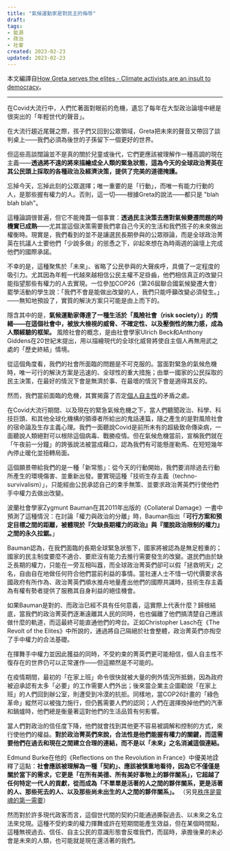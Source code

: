 ```yaml
---
title: "氣候運動家是對民主的侮辱"
draft: 
tags: 
- 能源
- 政治
- 社會
created: 2023-02-23
updated: 2023-02-23
---
```

本文編譯自[How Greta serves the elites - Climate activists are an insult to democracy](https://unherd.com/2021/11/how-greta-serves-the-elites/)。

---

在Covid大流行中，人們忙著面對眼前的危機，遺忘了每年在大型政治論壇中總是很突出的「年輕世代的聲音」。

在大流行趨近尾聲之際，孩子們又回到公眾領域，Greta把未來的聲音又帶回了談判桌上——我們必須為後世的子孫留下一個更好的世界。

但這些高談闊論並不是真的關於兒童或後代，它們更應該被理解作一種高調的現在主義——**透過將不遠的將來描繪成全人類的緊急狀態，這為今天的全球政治菁英在其公民頭上採取的各種政治及經濟決策，提供了完美的道德掩護。**

忘掉今天，忘掉此刻的公眾選擇；唯一重要的是「行動」，而唯一有能力行動的人，是那些握有權力的人。否則，這一切——根據Greta的說法——都只是 "blah blah blah"。

這種論調很普遍，但它不能掩蓋一個事實：**透過民主決策去應對氣候變遷問題的時機實已成熟**——尤其當這個決策需要我們拿自己今天的生活和我們孩子的未來做出權衡時。現實是，我們看到的並不是讓選民長期參與的公眾辯論，而是全球政治菁英在抗議人士要他們「少說多做」的慫恿之下，卯起來想在為時兩週的論壇上完成他們的國際承諾。

不幸的是，這種聚焦於「未來」、省略了公民參與的大聲疾呼，具備了一定程度的吸引力。尤其因為年輕一代越來越相信公民主權不足掛齒，他們相信真正的改變只能指望那些有權力的人去實現。一位參加COP26（第26屆聯合國氣候變遷大會）罷學活動的學生說：「我們不會是能做出改變的人，我們只能呼籲改變必須發生。」——無知地預設了，實質的解決方案只可能是由上而下的。

隱含其中的是，**氣候運動家傳達了一種生活於「風險社會（risk society）」的情緒——在這個社會中，被放大檢視的威脅、不確定性、以及壓倒性的無力感，成為人類經驗的框架。** 風險社會的概念，是由社會學家Ulrich Beck和Anthony Giddens在20世紀末提出，用以描繪現代的全球化威脅將使自主個人再無用武之處的「歷史終結」情境。

從這個角度看，我們的社會所面臨的問題是不可克服的。當面對緊急的氣候危機時，唯一可行的解決方案是迅速的、全球性的重大措施；由單一國家的公民採取的民主決策，在最好的情況下會是無濟於事、在最壞的情況下會是適得其反的。

然而，我們當前面臨的危機，其實揭露了否定[個人自主性](「神聖個人」作為人類世界的基石)的矛盾之處。

在Covid大流行期間、以及現在的緊急氣候危機之下，當人們聽聞政治、科學、科技巨頭、和其他全球化機構的領導者所給出的鬼話連篇，隨之產生的是對風險社會的宿命論及生存主義心理。我們一面聽說Covid是前所未有的超級致命傳染病，一面聽說人類絕對可以根除這個病毒、戰勝疫情。但在氣候危機當前，宣稱我們就在「午夜前一分鐘」的誇張說法被當成藉口，認為我們有可能懸崖勒馬、在短短幾年內停止暖化並扭轉局面。

這個願景帶給我們的是一種「新常態」：從今天的行動開始，我們要消除過去行動所產生的環境傷害、並重新出發。要實現這種「技術生存主義（techno-survivalism）」，只能經由公民承認自己的束手無策、並要求政治菁英們行使他們手中權力去做出改變。

波蘭社會學家Zygmunt Bauman在其2011年出版的《Collateral Damage》一書中預測了這種情況：在討論「權力與政治的分離」時，Bauman指出「**可行方案和預定目標之間的距離，被體現於『欠缺長期權力的政治』與『擺脫政治限制的權力』之間的永久拉鋸。**」

Bauman認為，在我們面臨的長期全球緊急狀態下，國家將被認為是無足輕重的；國家的民主制度要麼不適合、要麽沒有能力去推行需要發生的改變。選民們由於缺乏長期的權力，只能在一旁互相叫囂，而全球政治菁英們卻可以假「拯救明天」之名，自由自在地做任何符合他們當前利益的事情。當社運人士不惜一切代價要求各國政府有所作為、政治菁英們順水推舟地量產出他們的國際共識時，技術生存主義為有權有勢者提供了服務其自身利益的絕佳機會。

如果Bauman是對的、而政治已經不具有任何意義，這實際上代表什麼？歸根結底，當我們的政治菁英們逐漸遠離其人民的同時，也也偏離了他們搞清楚自己應該做什麼的軌道，而這最終可能直通他們的垮台。正如Christopher Lasch在《The Revolt of the Elites》中所說的，通過將自己隔絕於社會整體，政治菁英們亦掏空了手中權力的合法基礎。

在揮舞手中權力並因此獲益的同時，不受約束的菁英們更可能相信，個人自主性不復存在的世界仍可以正常運作——但這顯然是不可能的。

在疫情期間，最初的「在家上班」命令很快就被大量的例外情況所抵銷，因為政府被迫承認有太多「必要」的工作需要人們外出；後來當企業主企圖勸說「在家上班」的人們回到辦公室，則遭受到冷漠的抗拒。同樣地，當COP26計畫的「綠色革命」縱然可以被強力施行，但仍舊需要人們的認同；人們在選擇換掉他們的汽車和鍋爐時，他們總是衡量著這對他們的生活品質有何影響。

當人們對政治的信任度下降，他們就會找到其他更不容易被調解和控制的方式，來行使他們的權益。**對於政治菁英們來說，合法性是他們能握有權力的關鍵，而這需要他們在過去和現在之間建立合理的連結，而不是以「未來」之名消滅這個連結。**

Edmund Burke在他的《Reflections on the Revolution in France》中優美地詮釋了這點：**社會應該被理解為一種「契約」、應該被慎重地看待，因為它不僅僅是關於當下的需求，它更是「在所有美德、所有美好事物上的夥伴關系」，它超越了任何特定一代人的貢獻，從而成為「不單單是活著的人之間的夥伴關系，更是活著的人、那些死去的人、以及那些尚未出生的人之間的夥伴關系」。** （另見[秩序是靈魂的第一需要](秩序是靈魂的第一需要.md)）

然而對於許多現代政客而言，這個世代間的契約只能通過撕裂過去、以未來之名立法來兌現。這種不受約束的權力揮舞或許在短期間能產生效益，但在某個時間點，這種無視過去、信任、自主公民的意識形態會反噬我們，而屆時，承擔後果的未必會是未來的人類，也可能就是現在還活著的我們。